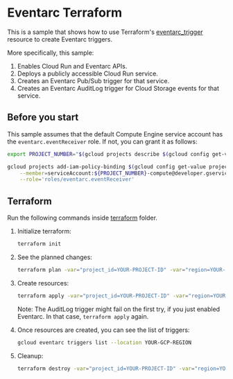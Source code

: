 # Eventarc Terraform

This is a sample that shows how to use Terraform's
[eventarc_trigger](https://registry.terraform.io/providers/hashicorp/google/latest/docs/resources/eventarc_trigger)
resource to create Eventarc triggers.

More specifically, this sample:

1. Enables Cloud Run and Eventarc APIs.
1. Deploys a publicly accessible Cloud Run service.
1. Creates an Eventarc Pub/Sub trigger for that service.
1. Creates an Eventarc AuditLog trigger for Cloud Storage events for that
   service.

## Before you start

This sample assumes that the default Compute Engine service account has the
`eventarc.eventReceiver` role. If not, you can grant it as follows:

```sh
export PROJECT_NUMBER="$(gcloud projects describe $(gcloud config get-value project) --format='value(projectNumber)')"

gcloud projects add-iam-policy-binding $(gcloud config get-value project) \
    --member=serviceAccount:${PROJECT_NUMBER}-compute@developer.gserviceaccount.com \
    --role='roles/eventarc.eventReceiver'
```

## Terraform

Run the following commands inside [terraform](../terraform) folder.

1. Initialize terraform:

    ```sh
    terraform init
    ```

1. See the planned changes:

    ```sh
    terraform plan -var="project_id=YOUR-PROJECT-ID" -var="region=YOUR-GCP-REGION"
    ```

1. Create resources:

    ```sh
    terraform apply -var="project_id=YOUR-PROJECT-ID" -var="region=YOUR-GCP-REGION"
    ```

    Note: The AuditLog trigger might fail on the first try, if you just enabled
    Eventarc. In that case, `terraform apply` again.

1. Once resources are created, you can see the list of triggers:

    ```sh
    gcloud eventarc triggers list --location YOUR-GCP-REGION
    ```

1. Cleanup:

    ```sh
    terraform destroy -var="project_id=YOUR-PROJECT-ID" -var="region=YOUR-GCP-REGION"
    ```
